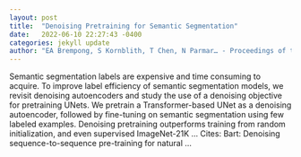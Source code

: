```yaml
---
layout: post
title:  "Denoising Pretraining for Semantic Segmentation"
date:   2022-06-10 22:27:43 -0400
categories: jekyll update
author: "EA Brempong, S Kornblith, T Chen, N Parmar… - Proceedings of the IEEE …, 2022"
---
```

Semantic segmentation labels are expensive and time consuming to acquire. To improve label efficiency of semantic segmentation models, we revisit denoising autoencoders and study the use of a denoising objective for pretraining UNets. We pretrain a Transformer-based UNet as a denoising autoencoder, followed by fine-tuning on semantic segmentation using few labeled examples. Denoising pretraining outperforms training from random initialization, and even supervised ImageNet-21K …
Cites: ‪Bart: Denoising sequence-to-sequence pre-training for natural …‬  